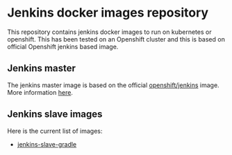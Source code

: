 # Jenkins docker images repository

This repository contains jenkins docker images to run on kubernetes or openshift.
This has been tested on an Openshift cluster and this is based on official Openshift jenkins based image.

## Jenkins master

The jenkins master image is based on the official [openshift/jenkins](https://github.com/openshift/jenkins) image.
More information [here](2/README.adoc).

## Jenkins slave images

Here is the current list of images:

* [jenkins-slave-gradle](slave-gradle/README.adoc)
